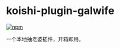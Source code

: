 # koishi-plugin-galwife

[![npm](https://img.shields.io/npm/v/koishi-plugin-galwife?style=flat-square)](https://www.npmjs.com/package/koishi-plugin-galwife)

一个本地抽老婆插件，开箱即用。